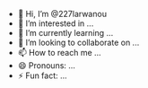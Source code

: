 - 👋 Hi, I’m @227larwanou
- 👀 I’m interested in ...
- 🌱 I’m currently learning ...
- 💞️ I’m looking to collaborate on ...
- 📫 How to reach me ...
- 😄 Pronouns: ...
- ⚡ Fun fact: ...

<!---
227larwanou/227larwanou is a ✨ special ✨ repository because its `README.md` (this file) appears on your GitHub profile.
You can click the Preview link to take a look at your changes.
--->

